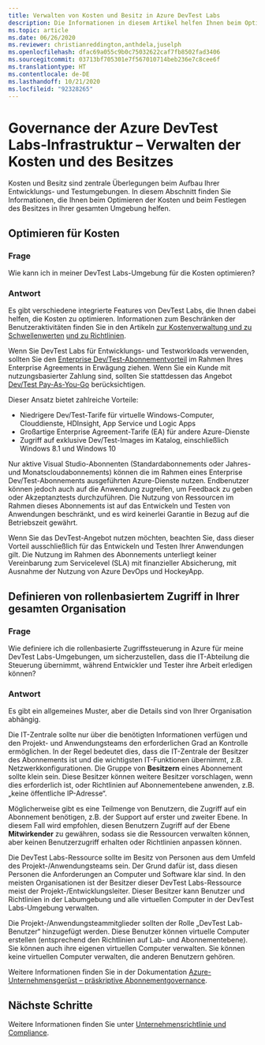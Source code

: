 ```yaml
---
title: Verwalten von Kosten und Besitz in Azure DevTest Labs
description: Die Informationen in diesem Artikel helfen Ihnen beim Optimieren der Kosten und beim Festlegen des Besitzes in Ihrer gesamten Umgebung.
ms.topic: article
ms.date: 06/26/2020
ms.reviewer: christianreddington,anthdela,juselph
ms.openlocfilehash: dfac69a055c9b0c75032622caf7fb8502fad3406
ms.sourcegitcommit: 03713bf705301e7f567010714beb236e7c8cee6f
ms.translationtype: HT
ms.contentlocale: de-DE
ms.lasthandoff: 10/21/2020
ms.locfileid: "92328265"
---
```

# <a name="governance-of-azure-devtest-labs-infrastructure---manage-cost-and-ownership"></a>Governance der Azure DevTest Labs-Infrastruktur – Verwalten der Kosten und des Besitzes
Kosten und Besitz sind zentrale Überlegungen beim Aufbau Ihrer Entwicklungs- und Testumgebungen. In diesem Abschnitt finden Sie Informationen, die Ihnen beim Optimieren der Kosten und beim Festlegen des Besitzes in Ihrer gesamten Umgebung helfen.

## <a name="optimize-for-cost"></a>Optimieren für Kosten

### <a name="question"></a>Frage
Wie kann ich in meiner DevTest Labs-Umgebung für die Kosten optimieren?

### <a name="answer"></a>Antwort
Es gibt verschiedene integrierte Features von DevTest Labs, die Ihnen dabei helfen, die Kosten zu optimieren. Informationen zum Beschränken der Benutzeraktivitäten finden Sie in den Artikeln [zur Kostenverwaltung und zu Schwellenwerten](devtest-lab-configure-cost-management.md) [und zu Richtlinien](devtest-lab-set-lab-policy.md). 

Wenn Sie DevTest Labs für Entwicklungs- und Testworkloads verwenden, sollten Sie den [Enterprise Dev/Test-Abonnementvorteil](https://azure.microsoft.com/offers/ms-azr-0148p/) im Rahmen Ihres Enterprise Agreements in Erwägung ziehen. Wenn Sie ein Kunde mit nutzungsbasierter Zahlung sind, sollten Sie stattdessen das Angebot [Dev/Test Pay-As-You-Go](https://azure.microsoft.com/offers/ms-azr-0023p/) berücksichtigen.

Dieser Ansatz bietet zahlreiche Vorteile:

- Niedrigere Dev/Test-Tarife für virtuelle Windows-Computer, Clouddienste, HDInsight, App Service und Logic Apps
- Großartige Enterprise Agreement-Tarife (EA) für andere Azure-Dienste
- Zugriff auf exklusive Dev/Test-Images im Katalog, einschließlich Windows 8.1 und Windows 10
 
Nur aktive Visual Studio-Abonnenten (Standardabonnements oder Jahres- und Monatscloudabonnements) können die im Rahmen eines Enterprise Dev/Test-Abonnements ausgeführten Azure-Dienste nutzen. Endbenutzer können jedoch auch auf die Anwendung zugreifen, um Feedback zu geben oder Akzeptanztests durchzuführen. Die Nutzung von Ressourcen im Rahmen dieses Abonnements ist auf das Entwickeln und Testen von Anwendungen beschränkt, und es wird keinerlei Garantie in Bezug auf die Betriebszeit gewährt.

Wenn Sie das DevTest-Angebot nutzen möchten, beachten Sie, dass dieser Vorteil ausschließlich für das Entwickeln und Testen Ihrer Anwendungen gilt. Die Nutzung im Rahmen des Abonnements unterliegt keiner Vereinbarung zum Servicelevel (SLA) mit finanzieller Absicherung, mit Ausnahme der Nutzung von Azure DevOps und HockeyApp.

## <a name="define-role-based-access-across-your-organization"></a>Definieren von rollenbasiertem Zugriff in Ihrer gesamten Organisation
### <a name="question"></a>Frage
Wie definiere ich die rollenbasierte Zugriffssteuerung in Azure für meine DevTest Labs-Umgebungen, um sicherzustellen, dass die IT-Abteilung die Steuerung übernimmt, während Entwickler und Tester ihre Arbeit erledigen können? 

### <a name="answer"></a>Antwort
Es gibt ein allgemeines Muster, aber die Details sind von Ihrer Organisation abhängig.

Die IT-Zentrale sollte nur über die benötigten Informationen verfügen und den Projekt- und Anwendungsteams den erforderlichen Grad an Kontrolle ermöglichen. In der Regel bedeutet dies, dass die IT-Zentrale der Besitzer des Abonnements ist und die wichtigsten IT-Funktionen übernimmt, z.B. Netzwerkkonfigurationen. Die Gruppe von **Besitzern** eines Abonnement sollte klein sein. Diese Besitzer können weitere Besitzer vorschlagen, wenn dies erforderlich ist, oder Richtlinien auf Abonnementebene anwenden, z.B. „keine öffentliche IP-Adresse“.

Möglicherweise gibt es eine Teilmenge von Benutzern, die Zugriff auf ein Abonnement benötigen, z.B. der Support auf erster und zweiter Ebene. In diesem Fall wird empfohlen, diesen Benutzern Zugriff auf der Ebene **Mitwirkender** zu gewähren, sodass sie die Ressourcen verwalten können, aber keinen Benutzerzugriff erhalten oder Richtlinien anpassen können.

Die DevTest Labs-Ressource sollte im Besitz von Personen aus dem Umfeld des Projekt-/Anwendungsteams sein. Der Grund dafür ist, dass diesen Personen die Anforderungen an Computer und Software klar sind. In den meisten Organisationen ist der Besitzer dieser DevTest Labs-Ressource meist der Projekt-/Entwicklungsleiter. Dieser Besitzer kann Benutzer und Richtlinien in der Labumgebung und alle virtuellen Computer in der DevTest Labs-Umgebung verwalten.

Die Projekt-/Anwendungsteammitglieder sollten der Rolle „DevTest Lab-Benutzer“ hinzugefügt werden. Diese Benutzer können virtuelle Computer erstellen (entsprechend den Richtlinien auf Lab- und Abonnementebene). Sie können auch ihre eigenen virtuellen Computer verwalten. Sie können keine virtuellen Computer verwalten, die anderen Benutzern gehören.

Weitere Informationen finden Sie in der Dokumentation [Azure-Unternehmensgerüst – präskriptive Abonnementgovernance](/azure/architecture/cloud-adoption/appendix/azure-scaffold).


## <a name="next-steps"></a>Nächste Schritte
Weitere Informationen finden Sie unter [Unternehmensrichtlinie und Compliance](devtest-lab-guidance-governance-policy-compliance.md).
